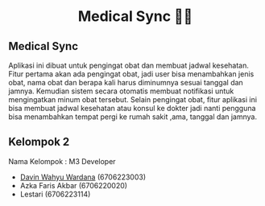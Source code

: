 <h1 align="center">Medical Sync 💊⏰</h1>

## Medical Sync

Aplikasi ini dibuat untuk pengingat obat dan membuat jadwal kesehatan. Fitur pertama akan ada pengingat obat, jadi user bisa menambahkan jenis obat, nama obat dan berapa kali harus diminumnya sesuai tanggal dan jamnya. Kemudian sistem secara otomatis membuat notifikasi untuk mengingatkan minum obat tersebut. Selain pengingat obat, fitur aplikasi ini bisa membuat jadwal kesehatan atau konsul ke dokter jadi nanti pengguna bisa menambahkan tempat pergi ke rumah sakit ,ama, tanggal dan jamnya.

## Kelompok 2

Nama Kelompok : M3 Developer

- [Davin Wahyu Wardana](https://davinwardana.com) (6706223003)
- Azka Faris Akbar (6706220020)
- Lestari (6706223114)